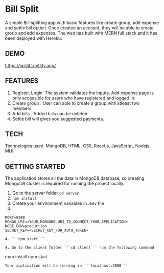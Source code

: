 # Bill Split
A simple Bill splitting app with basic features like create group, add expense and settle bill option. Once created an account, they will be able to create group and add expenses. The web has built with MERN full stack and it has been deployed with Heroku.

## DEMO

https://splititt.netlify.app/

## FEATURES

1. Register, Login. The system validates the inputs. Add expense page is only accessible for users who have registered and logged in.
2. Create group . User can able to create a group with atleast two members
3. Add bills . Added bills can be deleted
4. Settle bill will gives you suggested payments.

## TECH

Technologies used: MongoDB, HTML, CSS, Reactjs, JavaScript, Nodejs, MUI

## GETTING STARTED

The application stores all the data in MongoDB database, so creating MongoDB cluster is required for running the project locally.

1. Go to the server folder ```cd server```
2. ```npm install```
3. Create your environment variables in .env file
4. 
```
PORT=8080
MONGO_URI=<YOUR_MONGODB_URI_TO_CONNECT_YOUR_APPLICATION>
NODE_ENV=production
SECRET_KEY=<SECRET_KEY_FOR_AUTH_TOKEN>

4. ```npm start```

4. Go to the client folder ```cd client``` run the following command

```
npm install
npm start

```
Your application will be running in ```localhost:3000```
